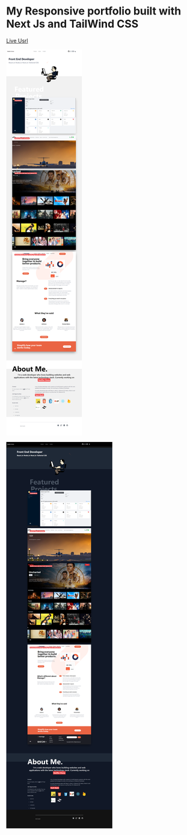 # My Responsive portfolio built with Next Js and TailWind CSS

[Live Usrl](https://dev-salekin.vercel.app/)

![desktop_lightmode](./public/desktop_lightmode.png)

![desktop_lightmode](./public/desktop_darkmode.png)
